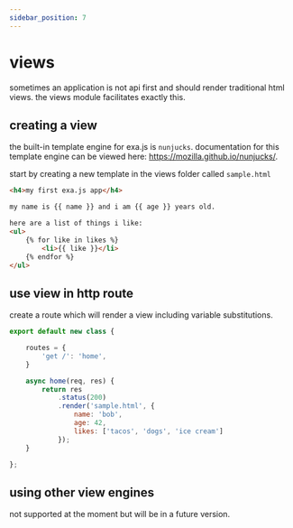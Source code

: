 ```yaml
---
sidebar_position: 7
---
```


# views

sometimes an application is not api first and should render traditional html views. the views module facilitates exactly this.

## creating a view

the built-in template engine for exa.js is `nunjucks`. documentation for this template engine can be viewed here: https://mozilla.github.io/nunjucks/.

start by creating a new template in the views folder called `sample.html`

```html title="views/sample.html"
<h4>my first exa.js app</h4>

my name is {{ name }} and i am {{ age }} years old.

here are a list of things i like:
<ul>
    {% for like in likes %}
        <li>{{ like }}</li>
    {% endfor %}
</ul>
```

## use view in http route

create a route which will render a view including variable substitutions.

```js title="http/sample.js"
export default new class {

    routes = {
        'get /': 'home',
    }

    async home(req, res) {
        return res
            .status(200)
            .render('sample.html', {
                name: 'bob',
                age: 42,
                likes: ['tacos', 'dogs', 'ice cream']
            });
    }

};
```

## using other view engines

not supported at the moment but will be in a future version.
